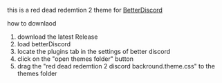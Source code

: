 this is a red dead redemtion 2 theme for [BetterDiscord](https://betterdiscord.app/)


how to downlaod 
1. download the latest Release
2. load betterDiscord 
3. locate the plugins tab in the settings of better discord 
4. click on the "open themes folder" button
5. drag the "red dead redemtion 2 discord backround.theme.css" to the themes folder

